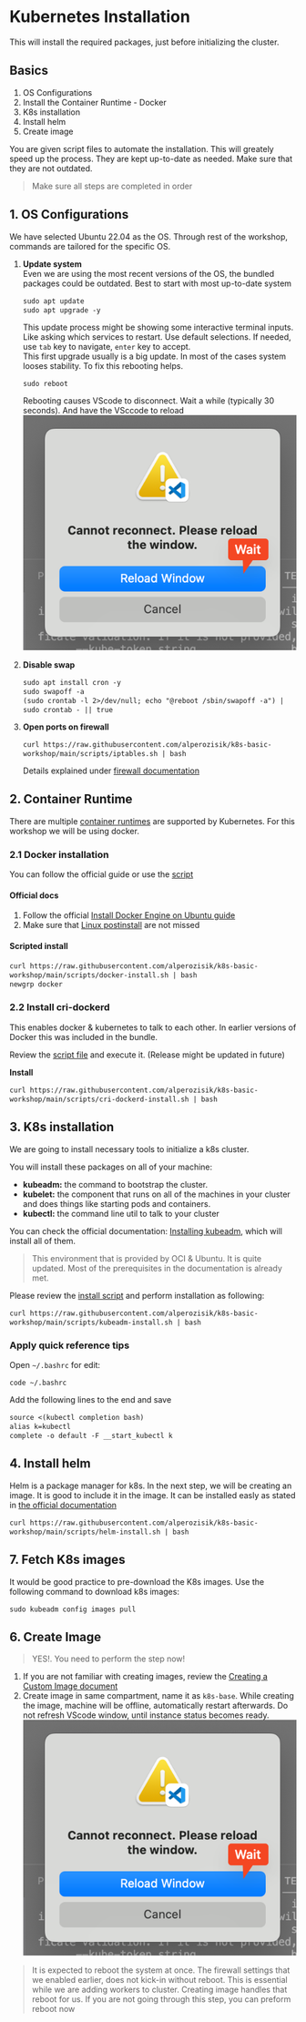# Kubernetes Installation
This will install the required packages, just before initializing the cluster.

## Basics
1. OS Configurations
2. Install the Container Runtime - Docker
3. K8s installation
4. Install helm
5. Create image

You are given script files to automate the installation. This will greately speed up the process. They are kept up-to-date as needed. Make sure that they are not outdated.

> Make sure all steps are completed in order

## 1. OS Configurations
We have selected Ubuntu 22.04 as the OS. Through rest of the workshop, commands are tailored for the specific OS.
1. **Update system**  
    Even we are using the most recent versions of the OS, the bundled packages could be outdated. Best to start with most up-to-date system
    ```shell
    sudo apt update
    sudo apt upgrade -y
    ```
    This update process might be showing some interactive terminal inputs. Like asking which services to restart. Use default selections. If needed, use `tab` key to navigate, `enter` key to accept.  
    This first upgrade usually is a big update. In most of the cases system looses stability. To fix this rebooting helps.
    ```shell
    sudo reboot
    ```
    Rebooting causes VScode to disconnect. Wait a while (typically 30 seconds). And have the VSccode to reload ![](./images/scr-12.png)

2. **Disable swap**
    ```shell
    sudo apt install cron -y
    sudo swapoff -a
    (sudo crontab -l 2>/dev/null; echo "@reboot /sbin/swapoff -a") | sudo crontab - || true
    ```
3. **Open ports on firewall**  
    ```shell
    curl https://raw.githubusercontent.com/alperozisik/k8s-basic-workshop/main/scripts/iptables.sh | bash
    ```
    Details explained under [firewall documentation](./firewall.md)
## 2. Container Runtime
There are multiple [container runtimes](https://kubernetes.io/docs/setup/production-environment/container-runtimes/) are supported by Kubernetes. For this workshop we will be using docker.

### 2.1 Docker installation

You can follow the official guide or use the [script](../scripts/docker-install.sh)

#### Official docs
1. Follow the official [Install Docker Engine on Ubuntu guide](https://docs.docker.com/engine/install/ubuntu/)
2. Make sure that [Linux postinstall](https://docs.docker.com/engine/install/linux-postinstall/) are not missed

#### Scripted install
```shell
curl https://raw.githubusercontent.com/alperozisik/k8s-basic-workshop/main/scripts/docker-install.sh | bash
newgrp docker
```

### 2.2 Install cri-dockerd
This enables docker & kubernetes to talk to each other. In earlier versions of Docker this was included in the bundle.

Review the [script file](../scripts/cri-dockerd-install.sh) and execute it. (Release might be updated in future)

**Install**
```shell
curl https://raw.githubusercontent.com/alperozisik/k8s-basic-workshop/main/scripts/cri-dockerd-install.sh | bash
```

## 3. K8s installation
We are going to install necessary tools to initialize a k8s cluster.

You will install these packages on all of your machine:
- **kubeadm:** the command to bootstrap the cluster.
- **kubelet:** the component that runs on all of the machines in your cluster and does things like starting pods and containers.
- **kubectl:** the command line util to talk to your cluster

You can check the official documentation: [Installing kubeadm](https://kubernetes.io/docs/setup/production-environment/tools/kubeadm/install-kubeadm/#installing-runtime), which will install all of them.

> This environment that is provided by OCI & Ubuntu. It is quite updated. Most of the prerequisites in the documentation is already met.

Please review the [install script](../scripts/kubeadm-install.sh) and perform installation as following:
```shell
curl https://raw.githubusercontent.com/alperozisik/k8s-basic-workshop/main/scripts/kubeadm-install.sh | bash
```

### Apply quick reference tips
Open `~/.bashrc` for edit:
```shell
code ~/.bashrc
```
Add the following lines to the end and save
```shell
source <(kubectl completion bash)
alias k=kubectl
complete -o default -F __start_kubectl k
```

## 4. Install helm
Helm is a package manager for k8s. In the next step, we will be creating an image. It is good to include it in the image.
It can be installed easly as stated in [the official documentation](https://helm.sh/docs/intro/install/#from-apt-debianubuntu)
```shell
curl https://raw.githubusercontent.com/alperozisik/k8s-basic-workshop/main/scripts/helm-install.sh | bash
```

## 7. Fetch K8s images
It would be good practice to pre-download the K8s images. Use the following command to download k8s images:
```shell
sudo kubeadm config images pull
```

## 6. Create Image
> YES!. You need to perform the step now!

1. If you are not familiar with creating images, review the [Creating a Custom Image document](https://docs.oracle.com/en-us/iaas/secure-desktops/create-custom-image.htm)
2. Create image in same compartment, name it as `k8s-base`. While creating the image, machine will be offline, automatically restart afterwards. Do not refresh VScode window, until instance status becomes ready. ![](./images/scr-12.png)

> It is expected to reboot the system at once. The firewall settings that we enabled earlier, does not kick-in without reboot. This is essential while we are adding workers to cluster. Creating image handles that reboot for us. If you are not going through this step, you can preform reboot now